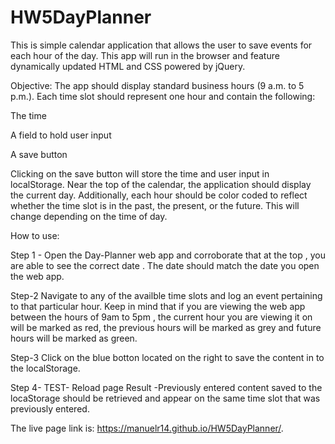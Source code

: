 # HW5DayPlanner
This is simple calendar application that allows the user to save events for each hour of the day. This app will run in the browser and feature dynamically updated HTML and CSS powered by jQuery.

Objective: The app should display standard business hours (9 a.m. to 5 p.m.). Each time slot should represent one hour and contain the following:

The time

A field to hold user input

A save button

Clicking on the save button will store the time and user input in localStorage. Near the top of the calendar, the application should display the current day. Additionally, each hour should be color coded to reflect whether the time slot is in the past, the present, or the future. This will change depending on the time of day.

How to use:

Step 1 - Open the Day-Planner web app and corroborate that at the top , you are able to see the correct date . The date should match the date you open the web app.

Step-2 Navigate to any of the availble time slots and log an event pertaining to that particular hour. Keep in mind that if you are viewing the web app between the hours of 9am to 5pm , the current hour you are viewing it on will be marked as red, the previous hours will be marked as grey and future hours will be marked as green.

Step-3 Click on the blue botton located on the right to save the content in to the localStorage.

Step 4- TEST- Reload page Result -Previously entered content saved to the locaStorage should be retrieved and appear on the same time slot that was previously entered.

The live page link is: https://manuelr14.github.io/HW5DayPlanner/.



